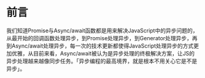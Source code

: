 # 前言

我们知道Promise与Async/await函数都是用来解决JavaScript中的异步问题的，从最开始的回调函数处理异步，到Promise处理异步，到Generator处理异步，再到Async/await处理异步，每一次的技术更新都使得JavaScript处理异步的方式更加优雅，从目前来看，Async/await被认为是异步处理的终极解决方案，让JS的异步处理越来越像同步任务。「异步编程的最高境界，就是根本不用关心它是不是异步」。

